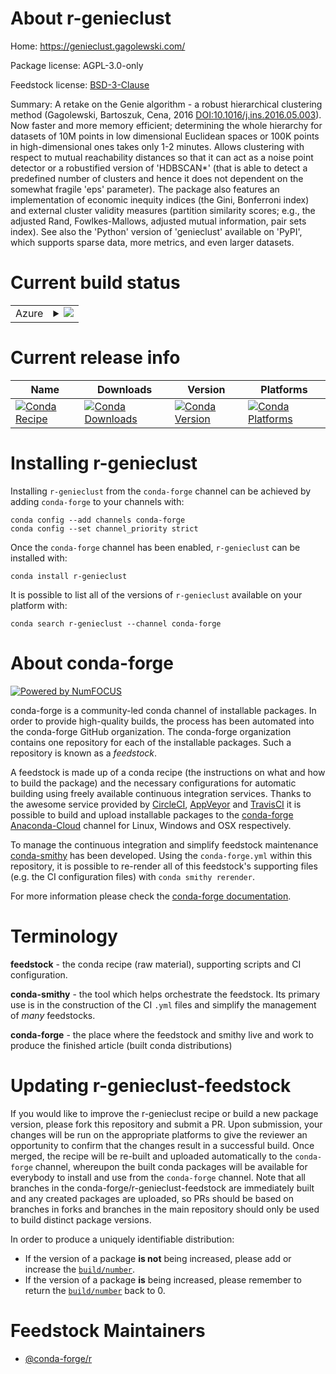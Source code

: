 About r-genieclust
==================

Home: https://genieclust.gagolewski.com/

Package license: AGPL-3.0-only

Feedstock license: [BSD-3-Clause](https://github.com/conda-forge/r-genieclust-feedstock/blob/master/LICENSE.txt)

Summary: A retake on the Genie algorithm - a robust hierarchical clustering method (Gagolewski, Bartoszuk, Cena, 2016 <DOI:10.1016/j.ins.2016.05.003>). Now faster and more memory efficient; determining the whole hierarchy for datasets of 10M points in low dimensional Euclidean spaces or 100K points in high-dimensional ones takes only 1-2 minutes. Allows clustering with respect to mutual reachability distances so that it can act as a noise point detector or a robustified version of 'HDBSCAN*' (that is able to detect a predefined number of clusters and hence it does not dependent on the somewhat fragile 'eps' parameter). The package also features an implementation of economic inequity indices (the Gini, Bonferroni index) and external cluster validity measures (partition similarity scores; e.g., the adjusted Rand, Fowlkes-Mallows, adjusted mutual information, pair sets index). See also the 'Python' version of 'genieclust' available on 'PyPI', which supports sparse data, more metrics, and even larger datasets.

Current build status
====================


<table>
    
  <tr>
    <td>Azure</td>
    <td>
      <details>
        <summary>
          <a href="https://dev.azure.com/conda-forge/feedstock-builds/_build/latest?definitionId=10409&branchName=master">
            <img src="https://dev.azure.com/conda-forge/feedstock-builds/_apis/build/status/r-genieclust-feedstock?branchName=master">
          </a>
        </summary>
        <table>
          <thead><tr><th>Variant</th><th>Status</th></tr></thead>
          <tbody><tr>
              <td>linux_64_r_base3.6</td>
              <td>
                <a href="https://dev.azure.com/conda-forge/feedstock-builds/_build/latest?definitionId=10409&branchName=master">
                  <img src="https://dev.azure.com/conda-forge/feedstock-builds/_apis/build/status/r-genieclust-feedstock?branchName=master&jobName=linux&configuration=linux_64_r_base3.6" alt="variant">
                </a>
              </td>
            </tr><tr>
              <td>linux_64_r_base4.0</td>
              <td>
                <a href="https://dev.azure.com/conda-forge/feedstock-builds/_build/latest?definitionId=10409&branchName=master">
                  <img src="https://dev.azure.com/conda-forge/feedstock-builds/_apis/build/status/r-genieclust-feedstock?branchName=master&jobName=linux&configuration=linux_64_r_base4.0" alt="variant">
                </a>
              </td>
            </tr><tr>
              <td>osx_64_r_base3.6</td>
              <td>
                <a href="https://dev.azure.com/conda-forge/feedstock-builds/_build/latest?definitionId=10409&branchName=master">
                  <img src="https://dev.azure.com/conda-forge/feedstock-builds/_apis/build/status/r-genieclust-feedstock?branchName=master&jobName=osx&configuration=osx_64_r_base3.6" alt="variant">
                </a>
              </td>
            </tr><tr>
              <td>osx_64_r_base4.0</td>
              <td>
                <a href="https://dev.azure.com/conda-forge/feedstock-builds/_build/latest?definitionId=10409&branchName=master">
                  <img src="https://dev.azure.com/conda-forge/feedstock-builds/_apis/build/status/r-genieclust-feedstock?branchName=master&jobName=osx&configuration=osx_64_r_base4.0" alt="variant">
                </a>
              </td>
            </tr><tr>
              <td>win_64_r_base3.6</td>
              <td>
                <a href="https://dev.azure.com/conda-forge/feedstock-builds/_build/latest?definitionId=10409&branchName=master">
                  <img src="https://dev.azure.com/conda-forge/feedstock-builds/_apis/build/status/r-genieclust-feedstock?branchName=master&jobName=win&configuration=win_64_r_base3.6" alt="variant">
                </a>
              </td>
            </tr><tr>
              <td>win_64_r_base4.0</td>
              <td>
                <a href="https://dev.azure.com/conda-forge/feedstock-builds/_build/latest?definitionId=10409&branchName=master">
                  <img src="https://dev.azure.com/conda-forge/feedstock-builds/_apis/build/status/r-genieclust-feedstock?branchName=master&jobName=win&configuration=win_64_r_base4.0" alt="variant">
                </a>
              </td>
            </tr>
          </tbody>
        </table>
      </details>
    </td>
  </tr>
</table>

Current release info
====================

| Name | Downloads | Version | Platforms |
| --- | --- | --- | --- |
| [![Conda Recipe](https://img.shields.io/badge/recipe-r--genieclust-green.svg)](https://anaconda.org/conda-forge/r-genieclust) | [![Conda Downloads](https://img.shields.io/conda/dn/conda-forge/r-genieclust.svg)](https://anaconda.org/conda-forge/r-genieclust) | [![Conda Version](https://img.shields.io/conda/vn/conda-forge/r-genieclust.svg)](https://anaconda.org/conda-forge/r-genieclust) | [![Conda Platforms](https://img.shields.io/conda/pn/conda-forge/r-genieclust.svg)](https://anaconda.org/conda-forge/r-genieclust) |

Installing r-genieclust
=======================

Installing `r-genieclust` from the `conda-forge` channel can be achieved by adding `conda-forge` to your channels with:

```
conda config --add channels conda-forge
conda config --set channel_priority strict
```

Once the `conda-forge` channel has been enabled, `r-genieclust` can be installed with:

```
conda install r-genieclust
```

It is possible to list all of the versions of `r-genieclust` available on your platform with:

```
conda search r-genieclust --channel conda-forge
```


About conda-forge
=================

[![Powered by NumFOCUS](https://img.shields.io/badge/powered%20by-NumFOCUS-orange.svg?style=flat&colorA=E1523D&colorB=007D8A)](http://numfocus.org)

conda-forge is a community-led conda channel of installable packages.
In order to provide high-quality builds, the process has been automated into the
conda-forge GitHub organization. The conda-forge organization contains one repository
for each of the installable packages. Such a repository is known as a *feedstock*.

A feedstock is made up of a conda recipe (the instructions on what and how to build
the package) and the necessary configurations for automatic building using freely
available continuous integration services. Thanks to the awesome service provided by
[CircleCI](https://circleci.com/), [AppVeyor](https://www.appveyor.com/)
and [TravisCI](https://travis-ci.com/) it is possible to build and upload installable
packages to the [conda-forge](https://anaconda.org/conda-forge)
[Anaconda-Cloud](https://anaconda.org/) channel for Linux, Windows and OSX respectively.

To manage the continuous integration and simplify feedstock maintenance
[conda-smithy](https://github.com/conda-forge/conda-smithy) has been developed.
Using the ``conda-forge.yml`` within this repository, it is possible to re-render all of
this feedstock's supporting files (e.g. the CI configuration files) with ``conda smithy rerender``.

For more information please check the [conda-forge documentation](https://conda-forge.org/docs/).

Terminology
===========

**feedstock** - the conda recipe (raw material), supporting scripts and CI configuration.

**conda-smithy** - the tool which helps orchestrate the feedstock.
                   Its primary use is in the construction of the CI ``.yml`` files
                   and simplify the management of *many* feedstocks.

**conda-forge** - the place where the feedstock and smithy live and work to
                  produce the finished article (built conda distributions)


Updating r-genieclust-feedstock
===============================

If you would like to improve the r-genieclust recipe or build a new
package version, please fork this repository and submit a PR. Upon submission,
your changes will be run on the appropriate platforms to give the reviewer an
opportunity to confirm that the changes result in a successful build. Once
merged, the recipe will be re-built and uploaded automatically to the
`conda-forge` channel, whereupon the built conda packages will be available for
everybody to install and use from the `conda-forge` channel.
Note that all branches in the conda-forge/r-genieclust-feedstock are
immediately built and any created packages are uploaded, so PRs should be based
on branches in forks and branches in the main repository should only be used to
build distinct package versions.

In order to produce a uniquely identifiable distribution:
 * If the version of a package **is not** being increased, please add or increase
   the [``build/number``](https://docs.conda.io/projects/conda-build/en/latest/resources/define-metadata.html#build-number-and-string).
 * If the version of a package **is** being increased, please remember to return
   the [``build/number``](https://docs.conda.io/projects/conda-build/en/latest/resources/define-metadata.html#build-number-and-string)
   back to 0.

Feedstock Maintainers
=====================

* [@conda-forge/r](https://github.com/conda-forge/r/)

